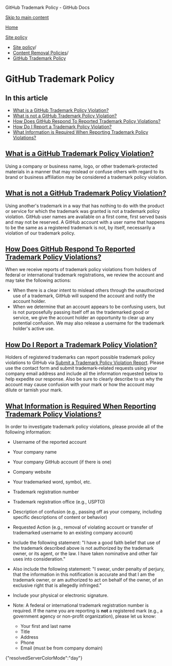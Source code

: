 GitHub Trademark Policy - GitHub Docs

[Skip to main content](#main-content)

[Home](/en)

[Site policy](/en/site-policy)

* [Site policy](/en/site-policy)/
* [Content Removal Policies](/en/site-policy/content-removal-policies)/
* [GitHub Trademark Policy](/en/site-policy/content-removal-policies/github-trademark-policy)

GitHub Trademark Policy
==========

In this article
----------

* [What is a GitHub Trademark Policy Violation?](#what-is-a-github-trademark-policy-violation)
* [What is not a GitHub Trademark Policy Violation?](#what-is-not-a-github-trademark-policy-violation)
* [How Does GitHub Respond To Reported Trademark Policy Violations?](#how-does-github-respond-to-reported-trademark-policy-violations)
* [How Do I Report a Trademark Policy Violation?](#how-do-i-report-a-trademark-policy-violation)
* [What Information is Required When Reporting Trademark Policy Violations?](#what-information-is-required-when-reporting-trademark-policy-violations)

[What is a GitHub Trademark Policy Violation?](#what-is-a-github-trademark-policy-violation)
----------

Using a company or business name, logo, or other trademark-protected materials in a manner that may mislead or confuse others with regard to its brand or business affiliation may be considered a trademark policy violation.

[What is not a GitHub Trademark Policy Violation?](#what-is-not-a-github-trademark-policy-violation)
----------

Using another's trademark in a way that has nothing to do with the product or service for which the trademark was granted is not a trademark policy violation. GitHub user names are available on a first come, first served basis and may not be reserved. A GitHub account with a user name that happens to be the same as a registered trademark is not, by itself, necessarily a violation of our trademark policy.

[How Does GitHub Respond To Reported Trademark Policy Violations?](#how-does-github-respond-to-reported-trademark-policy-violations)
----------

When we receive reports of trademark policy violations from holders of federal or international trademark registrations, we review the account and may take the following actions:

* When there is a clear intent to mislead others through the unauthorized use of a trademark, GitHub will suspend the account and notify the account holder.
* When we determine that an account appears to be confusing users, but is not purposefully passing itself off as the trademarked good or service, we give the account holder an opportunity to clear up any potential confusion. We may also release a username for the trademark holder's active use.

[How Do I Report a Trademark Policy Violation?](#how-do-i-report-a-trademark-policy-violation)
----------

Holders of registered trademarks can report possible trademark policy violations to GitHub via [Submit a Trademark Policy Violation Report](https://support.github.com/contact/trademark-policy). Please use the contact form and submit trademark-related requests using your company email address and include all the information requested below to help expedite our response. Also be sure to clearly describe to us why the account may cause confusion with your mark or how the account may dilute or tarnish your mark.

[What Information is Required When Reporting Trademark Policy Violations?](#what-information-is-required-when-reporting-trademark-policy-violations)
----------

In order to investigate trademark policy violations, please provide all of the following information:

* Username of the reported account

* Your company name

* Your company GitHub account (if there is one)

* Company website

* Your trademarked word, symbol, etc.

* Trademark registration number

* Trademark registration office (e.g., USPTO)

* Description of confusion (e.g., passing off as your company, including specific descriptions of content or behavior)

* Requested Action (e.g., removal of violating account or transfer of trademarked username to an existing company account)

* Include the following statement: "I have a good faith belief that use of the trademark described above is not authorized by the trademark owner, or its agent, or the law. I have taken nominative and other fair uses into consideration."

* Also include the following statement: "I swear, under penalty of perjury, that the information in this notification is accurate and that I am the trademark owner, or am authorized to act on behalf of the owner, of an exclusive right that is allegedly infringed."

* Include your physical or electronic signature.

* Note: A federal or international trademark registration number is required. If the name you are reporting is **not** a registered mark (e.g., a government agency or non-profit organization), please let us know:

  * Your first and last name
  * Title
  * Address
  * Phone
  * Email (must be from company domain)

{"resolvedServerColorMode":"day"}

